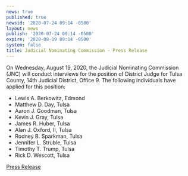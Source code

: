 ```yaml
---
news: true
published: true
newsid: '2020-07-24 09:14 -0500'
layout: news
publish: '2020-07-24 09:14 -0500'
expire: '2020-08-19 09:14 -0500'
system: false
title: Judicial Nominating Commission - Press Release
---
```

On Wednesday, August 19, 2020, the Judicial Nominating Commission (JNC) will conduct interviews for the position of District Judge for Tulsa County, 14th Judicial District, Office 9. The following individuals have applied for this position:

- Lewis A. Berkowitz, Edmond
- Matthew D. Day, Tulsa
- Aaron J. Goodman, Tulsa
- Kevin J. Gray, Tulsa
- James R. Huber, Tulsa
- Alan J. Oxford, II, Tulsa
- Rodney B. Sparkman, Tulsa
- Jennifer L. Struble, Tulsa
- Timothy T. Trump, Tulsa
- Rick D. Wescott, Tulsa

[Press Release](http://www.oscn.net/images/news/jnc-press-release-interviews-tulsa-county.pdf)